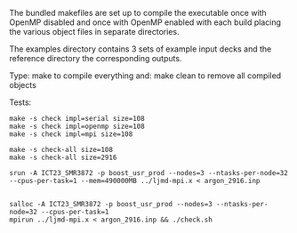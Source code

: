 The bundled makefiles are set up to compile the executable once
with OpenMP disabled and once with OpenMP enabled with each build
placing the various object files in separate directories.

The examples directory contains 3 sets of example input decks
and the reference directory the corresponding outputs.

Type: make
to compile everything and: make clean
to remove all compiled objects

Tests:
```
make -s check impl=serial size=108
make -s check impl=openmp size=108
make -s check impl=mpi size=108

make -s check-all size=108
make -s check-all size=2916

srun -A ICT23_SMR3872 -p boost_usr_prod --nodes=3 --ntasks-per-node=32 --cpus-per-task=1 --mem=490000MB ../ljmd-mpi.x < argon_2916.inp


salloc -A ICT23_SMR3872 -p boost_usr_prod --nodes=3 --ntasks-per-node=32 --cpus-per-task=1
mpirun ../ljmd-mpi.x < argon_2916.inp && ./check.sh
```